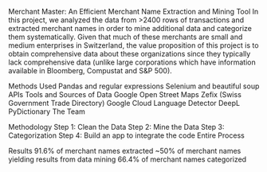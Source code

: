 Merchant Master: An Efficient Merchant Name Extraction and Mining Tool
In this project, we analyzed the data from >2400 rows of transactions and extracted merchant names in order to mine additional data and categorize them systematically. Given that much of these merchants are small and medium enterprises in Switzerland, the value proposition of this project is to obtain comprehensive data about these organizations since they typically lack comprehensive data (unlike large corporations which have information available in Bloomberg, Compustat and S&P 500).

Methods Used
Pandas and regular expressions
Selenium and beautiful soup
APIs
Tools and Sources of Data
Google
Open Street Maps
Zefix (Swiss Government Trade Directory)
Google Cloud Language Detector
DeepL
PyDictionary
The Team

Methodology
Step 1: Clean the Data
Step 2: Mine the Data 
Step 3: Categorization 
Step 4: Build an app to integrate the code 
Entire Process


Results
91.6% of merchant names extracted
~50% of merchant names yielding results from data mining
66.4% of merchant names categorized
